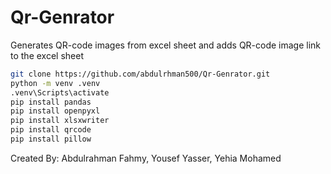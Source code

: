 # Qr-Genrator
Generates QR-code images from excel sheet and adds QR-code image link to the excel sheet

```bash
git clone https://github.com/abdulrhman500/Qr-Genrator.git
python -m venv .venv
.venv\Scripts\activate
pip install pandas
pip install openpyxl
pip install xlsxwriter
pip install qrcode
pip install pillow
```

Created By: 
Abdulrahman Fahmy,
Yousef Yasser,
Yehia Mohamed
